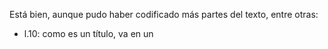 Está bien, aunque pudo haber codificado más partes del texto, entre otras:

- l.10: como es un título, va en un <title> y no entre comillas.
- l.37: es un título; va en un <title>.
    - No confundir <q> con <quote>.
    - "n.°", es una abreviatura: va dentro <choice> y <abbr>, y su expansión en <expan>.
- l.47: "Ej." y "n.°" son abreviaturas.
- ll.65, 69, 70: "Julio" es un nombre propio. Va entre <persName>.
- ll.65-65: no va entre <q> porque no son comillas.
- l.70: el texto entre comillas (quitándolas) va en un <q>.
- l.75: no entiendo ese <lb/> aislado.
- l.79: "P.S." es una abreviatura.
- ll.86 y 88: <placeName> se usa para nombres propios (no comunes) de lugares.
- l.87: "hélas" es un texto en francés, debe ir en un <foreign>.
- l.88: "P.S." es una abreviatura.
- l.88: "Diarios" y "Panorama" son títulos. Van cada uno entre <title>. <metamark> no se usa para esto.


Nota: 4.0